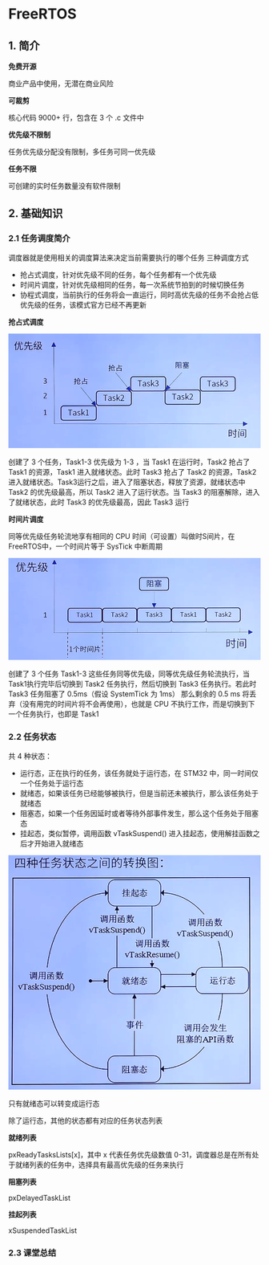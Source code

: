 # FreeRTOS

## 1. 简介

**免费开源**

商业产品中使用，无潜在商业风险

**可裁剪**

核心代码 9000+ 行，包含在 3 个 .c 文件中

**优先级不限制**

任务优先级分配没有限制，多任务可同一优先级

**任务不限**

可创建的实时任务数量没有软件限制

## 2. 基础知识

### 2.1 任务调度简介

调度器就是使用相关的调度算法来决定当前需要执行的哪个任务
三种调度方式
* 抢占式调度，针对优先级不同的任务，每个任务都有一个优先级
* 时间片调度，针对优先级相同的任务，每一次系统节拍到的时候切换任务
* 协程式调度，当前执行的任务将会一直运行，同时高优先级的任务不会抢占低优先级的任务，该模式官方已经不再更新

**抢占式调度**

![image-20230728172232999](freeRTOS.assets/image-20230728172232999.png)

创建了 3 个任务，Task1-3 优先级为 1-3 ，当 Task1 在运行时，Task2 抢占了 Task1 的资源，Task1 进入就绪状态。此时 Task3 抢占了 Task2 的资源，Task2 进入就绪状态。Task3运行之后，进入了阻塞状态，释放了资源，就绪状态中 Task2 的优先级最高，所以 Task2 进入了运行状态。当 Task3 的阻塞解除，进入了就绪状态，此时 Task3 的优先级最高，因此 Task3 运行

**时间片调度**

同等优先级任务轮流地享有相同的 CPU 时间（可设置）叫做时S间片，在 FreeRTOS中，一个时间片等于 SysTick 中断周期

![image-20230728173144623](freeRTOS.assets/image-20230728173144623.png)

创建了 3 个任务 Task1-3 这些任务同等优先级，同等优先级任务轮流执行，当 Task1执行完毕后切换到 Task2 任务执行，然后切换到 Task3 任务执行。若此时 Task3 任务阻塞了 0.5ms（假设 SystemTick 为 1ms） 那么剩余的 0.5 ms 将丢弃（没有用完的时间片将不会再使用），也就是 CPU 不执行工作，而是切换到下一个任务执行，也即是 Task1

### 2.2 任务状态

共 4 种状态：

* 运行态，正在执行的任务，该任务就处于运行态，在 STM32 中，同一时间仅一个任务处于运行态
* 就绪态，如果该任务已经能够被执行，但是当前还未被执行，那么该任务处于就绪态
* 阻塞态，如果一个任务因延时或者等待外部事件发生，那么这个任务处于阻塞态
* 挂起态，类似暂停，调用函数 vTaskSuspend() 进入挂起态，使用解挂函数之后才开始进入就绪态

![image-20230728174632351](freeRTOS.assets/image-20230728174632351.png)

只有就绪态可以转变成运行态

除了运行态，其他的状态都有对应的任务状态列表

**就绪列表**

pxReadyTasksLists[x]，其中 x 代表任务优先级数值 0-31，调度器总是在所有处于就绪列表的任务中，选择具有最高优先级的任务来执行

**阻塞列表**

pxDelayedTaskList

**挂起列表**

xSuspendedTaskList

### 2.3 课堂总结


